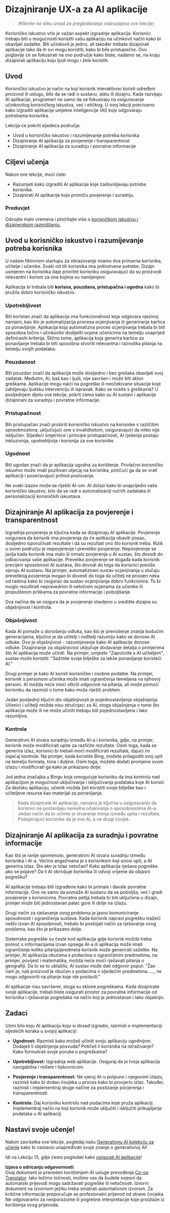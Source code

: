 <!--
CO_OP_TRANSLATOR_METADATA:
{
  "original_hash": "ec385b41ee50579025d50cc03bfb3a25",
  "translation_date": "2025-05-19T22:07:34+00:00",
  "source_file": "12-designing-ux-for-ai-applications/README.md",
  "language_code": "hr"
}
-->
# Dizajniranje UX-a za AI aplikacije

> _(Kliknite na sliku iznad za pregledavanje videozapisa ove lekcije)_

Korisničko iskustvo vrlo je važan aspekt izgradnje aplikacija. Korisnici trebaju biti u mogućnosti koristiti vašu aplikaciju na učinkovit način kako bi obavljali zadatke. Biti učinkovit je jedno, ali također trebate dizajnirati aplikacije tako da ih svi mogu koristiti, kako bi bile _pristupačne_. Ovo poglavlje će se fokusirati na ovo područje kako biste, nadamo se, na kraju dizajnirali aplikaciju koju ljudi mogu i žele koristiti.

## Uvod

Korisničko iskustvo je način na koji korisnik interaktivno koristi određeni proizvod ili uslugu, bilo da se radi o sustavu, alatu ili dizajnu. Kada razvijaju AI aplikacije, programeri ne samo da se fokusiraju na osiguravanje učinkovitog korisničkog iskustva, već i etičkog. U ovoj lekciji pokrivamo kako izgraditi aplikacije umjetne inteligencije (AI) koje odgovaraju potrebama korisnika.

Lekcija će pokriti sljedeća područja:

- Uvod u korisničko iskustvo i razumijevanje potreba korisnika
- Dizajniranje AI aplikacija za povjerenje i transparentnost
- Dizajniranje AI aplikacija za suradnju i povratne informacije

## Ciljevi učenja

Nakon ove lekcije, moći ćete:

- Razumjeti kako izgraditi AI aplikacije koje zadovoljavaju potrebe korisnika.
- Dizajnirati AI aplikacije koje promiču povjerenje i suradnju.

### Preduvjet

Odvojite malo vremena i pročitajte više o [korisničkom iskustvu i dizajnerskom razmišljanju.](https://learn.microsoft.com/training/modules/ux-design?WT.mc_id=academic-105485-koreyst)

## Uvod u korisničko iskustvo i razumijevanje potreba korisnika

U našem fiktivnom startupu za obrazovanje imamo dva primarna korisnika, učitelje i učenike. Svaki od tih korisnika ima jedinstvene potrebe. Dizajn usmjeren na korisnika daje prioritet korisniku osiguravajući da su proizvodi relevantni i korisni za one kojima su namijenjeni.

Aplikacija bi trebala biti **korisna, pouzdana, pristupačna i ugodna** kako bi pružila dobro korisničko iskustvo.

### Upotrebljivost

Biti koristan znači da aplikacija ima funkcionalnost koja odgovara njezinoj namjeni, kao što je automatizacija procesa ocjenjivanja ili generiranje kartica za ponavljanje. Aplikacija koja automatizira proces ocjenjivanja trebala bi biti sposobna točno i učinkovito dodijeliti ocjene učenicima na temelju unaprijed definiranih kriterija. Slično tome, aplikacija koja generira kartice za ponavljanje trebala bi biti sposobna stvoriti relevantna i raznolika pitanja na temelju svojih podataka.

### Pouzdanost

Biti pouzdan znači da aplikacija može dosljedno i bez grešaka obavljati svoj zadatak. Međutim, AI, baš kao i ljudi, nije savršen i može biti sklon greškama. Aplikacije mogu naići na pogreške ili neočekivane situacije koje zahtijevaju ljudsku intervenciju ili ispravak. Kako se nosite s greškama? U posljednjem dijelu ove lekcije, pokrit ćemo kako su AI sustavi i aplikacije dizajnirani za suradnju i povratne informacije.

### Pristupačnost

Biti pristupačan znači proširiti korisničko iskustvo na korisnike s različitim sposobnostima, uključujući one s invaliditetom, osiguravajući da nitko nije isključen. Slijedeći smjernice i principe pristupačnosti, AI rješenja postaju inkluzivnija, upotrebljivija i korisnija za sve korisnike.

### Ugodnost

Biti ugodan znači da je aplikacija ugodna za korištenje. Privlačno korisničko iskustvo može imati pozitivan utjecaj na korisnika, potičući ga da se vrati aplikaciji i povećavajući prihod poslovanja.

Ne svaki izazov može se riješiti AI-om. AI dolazi kako bi unaprijedio vaše korisničko iskustvo, bilo da se radi o automatizaciji ručnih zadataka ili personalizaciji korisničkih iskustava.

## Dizajniranje AI aplikacija za povjerenje i transparentnost

Izgradnja povjerenja je ključna kada se dizajniraju AI aplikacije. Povjerenje osigurava da korisnik ima povjerenja da će aplikacija obaviti posao, dosljedno isporučivati rezultate i da su rezultati ono što korisnik treba. Rizik u ovom području je nepovjerenje i preveliko povjerenje. Nepovjerenje se javlja kada korisnik ima malo ili nimalo povjerenja u AI sustav, što dovodi do odbacivanja vaše aplikacije. Preveliko povjerenje se događa kada korisnik precijeni sposobnost AI sustava, što dovodi do toga da korisnici previše vjeruju AI sustavu. Na primjer, automatizirani sustav ocjenjivanja u slučaju prevelikog povjerenja mogao bi dovesti do toga da učitelj ne provjeri neka od radova kako bi osigurao da sustav ocjenjivanja dobro funkcionira. To bi moglo rezultirati nepravednim ili netočnim ocjenama za učenike ili propuštenim prilikama za povratne informacije i poboljšanje.

Dva načina da se osigura da je povjerenje stavljeno u središte dizajna su objašnjivost i kontrola.

### Objašnjivost

Kada AI pomaže u donošenju odluka, kao što je prenošenje znanja budućim generacijama, ključno je da učitelji i roditelji razumiju kako se donose AI odluke. Ovo je objašnjivost - razumijevanje kako AI aplikacije donose odluke. Dizajniranje za objašnjivost uključuje dodavanje detalja o primjerima što AI aplikacija može učiniti. Na primjer, umjesto "Započnite s AI učiteljem", sustav može koristiti: "Sažmite svoje bilješke za lakše ponavljanje koristeći AI."

Drugi primjer je kako AI koristi korisničke i osobne podatke. Na primjer, korisnik s personom učenika može imati ograničenja temeljena na njihovoj personi. AI možda neće moći otkriti odgovore na pitanja, ali može pomoći korisniku da razmisli o tome kako može riješiti problem.

Jedan posljednji ključni dio objašnjivosti je pojednostavljenje objašnjenja. Učenici i učitelji možda nisu stručnjaci za AI, stoga objašnjenja o tome što aplikacija može ili ne može učiniti trebaju biti pojednostavljena i lako razumljiva.

### Kontrola

Generativni AI stvara suradnju između AI-a i korisnika, gdje, na primjer, korisnik može modificirati upite za različite rezultate. Osim toga, kada se generira izlaz, korisnici bi trebali moći modificirati rezultate, dajući im osjećaj kontrole. Na primjer, kada koristite Bing, možete prilagoditi svoj upit na temelju formata, tona i duljine. Osim toga, možete dodati promjene svom izlazu i modificirati ga kako je prikazano dolje:

Još jedna značajka u Bingu koja omogućuje korisniku da ima kontrolu nad aplikacijom je mogućnost uključivanja i isključivanja podataka koje AI koristi. Za školsku aplikaciju, učenik možda želi koristiti svoje bilješke kao i učiteljeve resurse kao materijal za ponavljanje.

> Kada dizajnirate AI aplikacije, namjera je ključna u osiguravanju da korisnici ne postavljaju nerealna očekivanja o sposobnostima AI-a. Jedan način da to učinite je stvaranje trenja između upita i rezultata. Podsjećajući korisnika da je ovo AI, a ne drugi čovjek.

## Dizajniranje AI aplikacija za suradnju i povratne informacije

Kao što je ranije spomenuto, generativni AI stvara suradnju između korisnika i AI-a. Većina angažmana je s korisnikom koji unosi upit, a AI generira izlaz. Što ako je izlaz netočan? Kako aplikacija rješava pogreške ako se pojave? Da li AI okrivljuje korisnika ili odvoji vrijeme da objasni pogrešku?

AI aplikacije trebaju biti izgrađene kako bi primale i davale povratne informacije. Ovo ne samo da pomaže AI sustavu da se poboljša, već i gradi povjerenje s korisnicima. Povratna petlja trebala bi biti uključena u dizajn, primjer može biti jednostavan palac gore ili dolje na izlazu.

Drugi način za rješavanje ovog problema je jasno komuniciranje sposobnosti i ograničenja sustava. Kada korisnik napravi pogrešku tražeći nešto izvan AI sposobnosti, trebalo bi postojati način za rješavanje ovog problema, kao što je prikazano dolje.

Sistemske pogreške su česte kod aplikacija gdje korisnik možda treba pomoć s informacijama izvan opsega AI-a ili aplikacija može imati ograničenje koliko pitanja/predmeta korisnik može generirati sažetke. Na primjer, AI aplikacija obučena s podacima o ograničenim predmetima, na primjer, povijest i matematika, možda neće moći rješavati pitanja o geografiji. Da bi se to ublažilo, AI sustav može dati odgovor poput: "Žao nam je, naš proizvod je obučen s podacima o sljedećim predmetima....., ne mogu odgovoriti na pitanje koje ste postavili."

AI aplikacije nisu savršene, stoga su sklone pogreškama. Kada dizajnirate svoje aplikacije, trebali biste osigurati prostor za povratne informacije od korisnika i rješavanje pogrešaka na način koji je jednostavan i lako objašnjiv.

## Zadaci

Uzmi bilo koju AI aplikaciju koju si dosad izgradio, razmisli o implementaciji sljedećih koraka u svojoj aplikaciji:

- **Ugodnost:** Razmisli kako možeš učiniti svoju aplikaciju ugodnijom. Dodaješ li objašnjenja posvuda? Potičeš li korisnika na istraživanje? Kako formuliraš svoje poruke o pogreškama?

- **Upotrebljivost:** Izgradnja web aplikacije. Osiguraj da je tvoja aplikacija navigabilna i mišem i tipkovnicom.

- **Povjerenje i transparentnost:** Ne vjeruj AI-u potpuno i njegovom izlazu, razmisli kako bi dodao čovjeka u proces kako bi provjerio izlaz. Također, razmisli i implementiraj druge načine za postizanje povjerenja i transparentnosti.

- **Kontrola:** Daj korisniku kontrolu nad podacima koje pruža aplikaciji. Implementiraj način na koji korisnik može uključiti i isključiti prikupljanje podataka u AI aplikaciji.

## Nastavi svoje učenje!

Nakon završetka ove lekcije, pogledaj našu [Generativnu AI kolekciju za učenje](https://aka.ms/genai-collection?WT.mc_id=academic-105485-koreyst) kako bi nastavio unapređivati svoje znanje o generativnoj AI!

Idi na Lekciju 13, gdje ćemo pogledati kako [osigurati AI aplikacije](../13-securing-ai-applications/README.md?WT.mc_id=academic-105485-koreyst)!

**Izjava o odricanju odgovornosti**:  
Ovaj dokument je preveden korištenjem AI usluge prevođenja [Co-op Translator](https://github.com/Azure/co-op-translator). Iako težimo točnosti, molimo vas da budete svjesni da automatski prijevodi mogu sadržavati pogreške ili netočnosti. Izvorni dokument na izvornom jeziku treba smatrati autoritativnim izvorom. Za kritične informacije preporučuje se profesionalni prijevod od strane čovjeka. Ne odgovaramo za nesporazume ili pogrešne interpretacije koje proizlaze iz korištenja ovog prijevoda.
